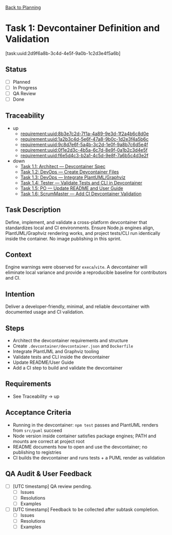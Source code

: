 [Back to Planning](./planning.md)

# Task 1: Devcontainer Definition and Validation
[task:uuid:2d9f6a8b-3c4d-4e5f-9a0b-1c2d3e4f5a6b]

## Status
- [ ] Planned
- [ ] In Progress
- [ ] QA Review
- [ ] Done

## Traceability
- up
  - [requirement:uuid:8b3e7c2d-7f1a-4a89-9e3d-1f2a4b6c8d0e](./requiremnents.md)
  - [requirement:uuid:1a2b3c4d-5e6f-47a8-9b0c-1d2e3f4a5b6c](./requiremnents.md)
  - [requirement:uuid:9c8d7e6f-5a4b-3c2d-1e0f-9a8b7c6d5e4f](./requiremnents.md)
  - [requirement:uuid:0f1e2d3c-4b5a-6c7d-8e9f-0a1b2c3d4e5f](./requiremnents.md)
  - [requirement:uuid:f6e5d4c3-b2a1-4c5d-9e8f-7a6b5c4d3e2f](./requiremnents.md)
- down
  - [Task 1.1: Architect — Devcontainer Spec](./task-1.1-architect-devcontainer-spec.md)
  - [Task 1.2: DevOps — Create Devcontainer Files](./task-1.2-devops-create-devcontainer-files.md)
  - [Task 1.3: DevOps — Integrate PlantUML/Graphviz](./task-1.3-devops-plantuml-graphviz.md)
  - [Task 1.4: Tester — Validate Tests and CLI in Devcontainer](./task-1.4-tester-validate-in-container.md)
  - [Task 1.5: PO — Update README and User Guide](./task-1.5-po-update-readme-user-guide.md)
  - [Task 1.6: ScrumMaster — Add CI Devcontainer Validation](./task-1.6-scrummaster-ci-validate-devcontainer.md)

## Task Description
Define, implement, and validate a cross-platform devcontainer that standardizes local and CI environments. Ensure Node.js engines align, PlantUML/Graphviz rendering works, and project tests/CLI run identically inside the container. No image publishing in this sprint.

## Context
Engine warnings were observed for `execa`/`vite`. A devcontainer will eliminate local variance and provide a reproducible baseline for contributors and CI.

## Intention
Deliver a developer-friendly, minimal, and reliable devcontainer with documented usage and CI validation.

## Steps
- Architect the devcontainer requirements and structure
- Create `.devcontainer/devcontainer.json` and `Dockerfile`
- Integrate PlantUML and Graphviz tooling
- Validate tests and CLI inside the devcontainer
- Update README/User Guide
- Add a CI step to build and validate the devcontainer

## Requirements
- See Traceability → up

## Acceptance Criteria
- Running in the devcontainer: `npm test` passes and PlantUML renders from `src/puml` succeed
- Node version inside container satisfies package engines; PATH and mounts are correct at project root
- README documents how to open and use the devcontainer; no publishing to registries
- CI builds the devcontainer and runs tests + a PUML render as validation

## QA Audit & User Feedback
- [ ] [UTC timestamp] QA review pending.
  - [ ] Issues
  - [ ] Resolutions
  - [ ] Examples
- [ ] [UTC timestamp] Feedback to be collected after subtask completion.
  - [ ] Issues
  - [ ] Resolutions
  - [ ] Examples